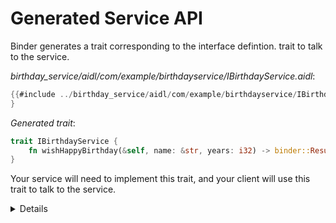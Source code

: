 # Generated Service API

Binder generates a trait corresponding to the interface defintion. trait to talk
to the service.

*birthday_service/aidl/com/example/birthdayservice/IBirthdayService.aidl*:

```java
{{#include ../birthday_service/aidl/com/example/birthdayservice/IBirthdayService.aidl:IBirthdayService}}
}
```

*Generated trait*:

```rust
trait IBirthdayService {
    fn wishHappyBirthday(&self, name: &str, years: i32) -> binder::Result<String>;
}
```
Your service will need to implement this trait, and your client will use this
trait to talk to the service.

<details>

* The generated bindings can be found at `out/soong/.intermediates/<path to module>/`.
* Point out how the generated function signature, specifically the argument and
  return types, correspond the interface definition.
    * `String` for an argument results in a different Rust type than `String` as
      a return type.

</details>
